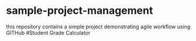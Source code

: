 # sample-project-management
this repository contains a simple project demonstrating agile workflow using GITHub
#Student Grade Calculator
